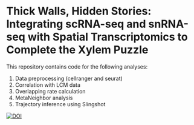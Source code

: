 # Thick Walls, Hidden Stories: Integrating scRNA-seq and snRNA-seq  with Spatial Transcriptomics to Complete the Xylem Puzzle

This repository contains code for the following analyses:
1. Data preprocessing (cellranger and seurat)
2. Correlation with LCM data
3. Overlapping rate calculation
4. MetaNeighbor analysis
5. Trajectory inference using Slingshot

[![DOI](https://zenodo.org/badge/1054414286.svg)](https://doi.org/10.5281/zenodo.17095558)
